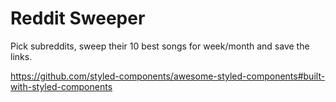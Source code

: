 # Reddit Sweeper
Pick subreddits, sweep their 10 best songs for week/month and save the links. 

https://github.com/styled-components/awesome-styled-components#built-with-styled-components